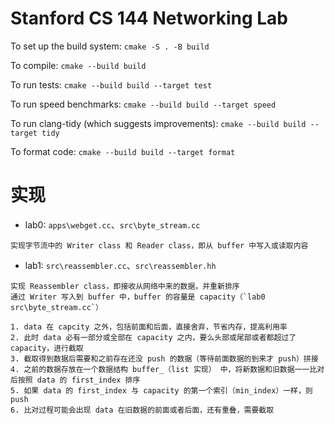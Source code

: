 Stanford CS 144 Networking Lab
==============================

To set up the build system: `cmake -S . -B build`

To compile: `cmake --build build`

To run tests: `cmake --build build --target test`

To run speed benchmarks: `cmake --build build --target speed`

To run clang-tidy (which suggests improvements): `cmake --build build --target tidy`

To format code: `cmake --build build --target format`

# 实现

- lab0: `apps\webget.cc`、`src\byte_stream.cc`
```
实现字节流中的 Writer class 和 Reader class，即从 buffer 中写入或读取内容
```



- lab1: `src\reassembler.cc`、`src\reassembler.hh`
```
实现 Reassembler class，即接收从网络中来的数据，并重新排序
通过 Writer 写入到 buffer 中，buffer 的容量是 capacity（`lab0 src\byte_stream.cc`）

1. data 在 capcity 之外，包括前面和后面，直接舍弃，节省内存，提高利用率
2. 此时 data 必有一部分或全部在 capacity 之内，要么头部或尾部或者都超过了 capacity，进行截取
3. 截取得到数据后需要和之前存在还没 push 的数据（等待前面数据的到来才 push）拼接
4. 之前的数据存放在一个数据结构 buffer_（list 实现） 中，将新数据和旧数据一一比对后按照 data 的 first_index 排序
5. 如果 data 的 first_index 与 capacity 的第一个索引（min_index）一样，则 push
6. 比对过程可能会出现 data 在旧数据的前面或者后面，还有重叠，需要截取
```

